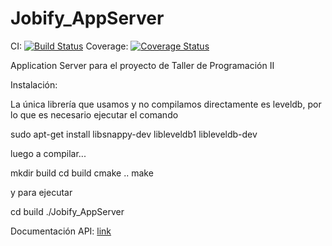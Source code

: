 # Jobify_AppServer


CI: [![Build Status](https://travis-ci.org/alelevinas/Jobify_AppServer.svg?branch=master)](https://travis-ci.org/alelevinas/Jobify_AppServer) Coverage: [![Coverage Status](https://coveralls.io/repos/github/alelevinas/Jobify_AppServer/badge.svg)](https://coveralls.io/github/alelevinas/Jobify_AppServer) 



Application Server para el proyecto de Taller de Programación II


Instalación:

La única librería que usamos y no compilamos directamente es leveldb, por lo que es necesario ejecutar el comando

sudo apt-get install libsnappy-dev libleveldb1 libleveldb-dev

luego a compilar...

mkdir build
cd build
cmake ..
make

y para ejecutar

cd build
./Jobify_AppServer


Documentación API: [link](http://rebilly.github.io/ReDoc/?url=https://gist.githubusercontent.com/alelevinas/ecb5b029a8775f12c9099d16ece77451/raw/891c695b923f7f6cb697b6759c1056b38402ec8c/jobify-appserver-api.yaml)

